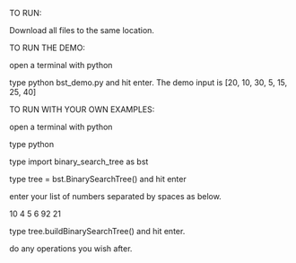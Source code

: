 TO RUN:

Download all files to the same location. 


TO RUN THE DEMO:

open a terminal with python

type python bst_demo.py and hit enter. The demo input is [20, 10, 30, 5, 15, 25, 40]


TO RUN WITH YOUR OWN EXAMPLES:


open a terminal with python

type python

type import binary_search_tree as bst

type tree = bst.BinarySearchTree() and hit enter

enter your list of numbers separated by spaces as below. 

10 4 5 6 92 21

type tree.buildBinarySearchTree() and hit enter. 

do any operations you wish after. 
